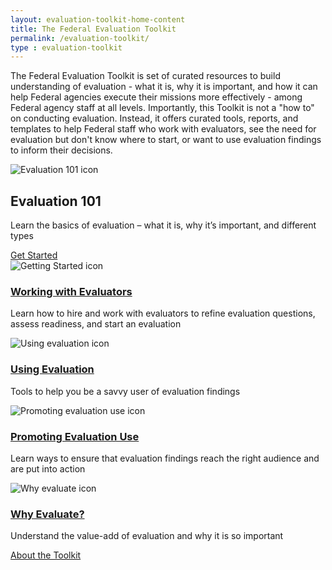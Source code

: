 ```yaml
---
layout: evaluation-toolkit-home-content
title: The Federal Evaluation Toolkit
permalink: /evaluation-toolkit/
type : evaluation-toolkit
---
```


<section class="usa-graphic-list">
  <div class="grid-container margin-0 padding-0">
    <div class="usa-graphic-list__row grid-row grid-gap">
    <p class="margin-bottom-0">The Federal Evaluation Toolkit is set of curated resources to build understanding of evaluation - what it is, why it is important, and how it can help Federal agencies execute their missions more effectively - among Federal agency staff at all levels. Importantly, this Toolkit is not a "how to" on conducting evaluation. Instead, it offers curated tools, reports, and templates to help Federal staff who work with evaluators, see the need for evaluation but don't know where to start, or want to use evaluation findings to inform their decisions. 
</p>  
    </div>
  </div>
</section>

<section class="usa-graphic-list margin-y-205">
    <div class="grid-row grid-gap toolkit-hero shadow-5 margin-x-0">
      <div class="tablet:grid-col-2">
        <img class="circle-evaluation-card" alt="Evaluation 101 icon" src="{{site.baseurl}}/assets/images/evaluation/evaluation-101.png">
      </div>
      <div class="tablet:grid-col-10">
        <h2 class="margin-0 text-white">Evaluation 101</h2>
        <p class="margin-0 text-white">Learn the basics of evaluation – what it is, why it’s important, and different types</p>
        <div class="mobile-lg:grid-col padding-top-1">
          <a class="text-no-underline usa-button bg-white border-0 padding-x-4 text-primary toolkit-button"
            href="{{site.baseurl}}/evaluation-toolkit/evaluation-101" aria-label="Get started with Evaluation 101">Get Started</a>
        </div>
      </div>
    </div>
</section>    

<section class="usa-graphic-list">
  <div class="grid-container margin-0 padding-0 toolkit-padding">
    <div class="usa-graphic-list__row grid-row grid-gap">
          <div class="usa-media-block tablet:grid-col-6 text-center padding-bottom-205">
            <div class="grid-row grid-gap">
              <div class="tablet:grid-col-4">
                <img class="circle-evaluation-card" alt="Getting Started icon" src="{{site.baseurl}}/assets/images/evaluation/getting-started.png">
              </div>
              <div class="tablet:grid-col-8 text-primary toolkit-text">
                 <h3 class="usa-media-block__body evaluation-width margin-0"><a href="{{site.baseurl}}/evaluation-toolkit/non-evaluator" class="text-no-underline display-inline-block text-primary"><b>Working with Evaluators</b></a></h3>
                <p>Learn how to hire and work with evaluators to refine evaluation questions, assess readiness, and start an evaluation</p>
              </div>
            </div>
        </div>
          <div class="usa-media-block tablet:grid-col-6 text-center padding-bottom-205">
            <div class="grid-row grid-gap">
              <div class="tablet:grid-col-4">
                <img class="circle-evaluation-card" alt="Using evaluation icon" src="{{site.baseurl}}/assets/images/evaluation/using-evaluation.png">
              </div>
              <div class="tablet:grid-col-8 text-primary toolkit-text">
                 <h3 class="usa-media-block__body evaluation-width margin-0"><a href="{{site.baseurl}}/evaluation-toolkit/evaluation" class="text-no-underline display-inline-block text-primary"><b>Using Evaluation</b></a></h3>
                <p>Tools to help you be a savvy user of evaluation findings</p>
              </div>
            </div>
        </div>
          <div class="usa-media-block tablet:grid-col-6 text-center padding-bottom-205">
            <div class="grid-row grid-gap">
              <div class="tablet:grid-col-4">
                <img class="circle-evaluation-card" alt="Promoting evaluation use icon" src="{{site.baseurl}}/assets/images/evaluation/promoting-evaluation.png">
              </div>
              <div class="tablet:grid-col-8 text-primary toolkit-text">
                 <h3 class="usa-media-block__body evaluation-width margin-0"><a href="{{site.baseurl}}/evaluation-toolkit/promoting-evaluation" class="text-no-underline display-inline-block text-primary"><b>Promoting Evaluation Use</b></a></h3>
                <p>Learn ways to ensure that evaluation findings reach the right audience and are put into action</p>
              </div>
            </div>
        </div>
          <div class="usa-media-block tablet:grid-col-6 text-center padding-bottom-205">
            <div class="grid-row grid-gap">
              <div class="tablet:grid-col-4">
                <img class="circle-evaluation-card" alt="Why evaluate icon" src="{{site.baseurl}}/assets/images/evaluation/why-evaluate.png">
              </div>
              <div class="tablet:grid-col-8 text-primary toolkit-text">
                 <h3 class="usa-media-block__body evaluation-width margin-0"><a href="{{site.baseurl}}/evaluation-toolkit/why-evaluate" class="text-no-underline display-inline-block text-primary"><b>Why Evaluate?</b></a></h3>
                <p>Understand the value-add of evaluation and why it is so important</p>
              </div>
            </div>
        </div>
    </div>
  </div>
  <div class="text-center"><a class="usa-button usa-button--outline border-0 padding-x-6"
    href="{{site.baseurl}}/evaluation-toolkit/about-toolkit">About the Toolkit</a>
  </div>
</section>
